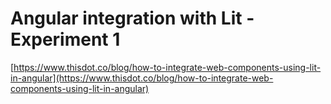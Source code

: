 # Angular integration with Lit - Experiment 1

[https://www.thisdot.co/blog/how-to-integrate-web-components-using-lit-in-angular](https://www.thisdot.co/blog/how-to-integrate-web-components-using-lit-in-angular)
